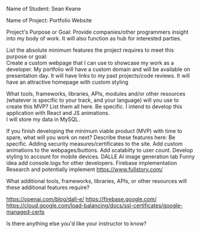 Name of Student: Sean Keane

Name of Project: Portfolio Website

Project's Purpose or Goal: Provide companies/other programmers insight into my body of work.  It will also function as hub for interested parties.

List the absolute minimum features the project requires to meet this purpose or goal:  
Create a custom webpage that I can use to showcase my work as a developer.
My portfolio will have a custom domain and will be available on presentation day.
It will have links to my past projects/code reviews.
It will have an attractive homepage with custom styling

What tools, frameworks, libraries, APIs, modules and/or other resources (whatever is specific to your track, and your language) will you use to create this MVP? List them all here. Be specific.
I intend to develop this application with React and JS animations.  
I will store my data in MySQL.


If you finish developing the minimum viable product (MVP) with time to spare, what will you work on next? Describe these features here: Be specific.
Adding security measures/certificates to the site.
Add custom animations to the webpages/buttons.
Add scalabilty to user count.
Develop styling to account for mobile devices.
DALLE AI image generation tab
Funny idea add console.logs for other developers.
Firebase implementation
Research and potentially implement https://www.fullstory.com/

What additional tools, frameworks, libraries, APIs, or other resources will these additional features require?

https://openai.com/blog/dall-e/
https://firebase.google.com/
https://cloud.google.com/load-balancing/docs/ssl-certificates/google-managed-certs

Is there anything else you'd like your instructor to know?
